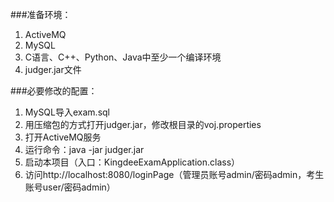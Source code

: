 ###准备环境：
1. ActiveMQ
2. MySQL
3. C语言、C++、Python、Java中至少一个编译环境
4. judger.jar文件

###必要修改的配置：
1. MySQL导入exam.sql
2. 用压缩包的方式打开judger.jar，修改根目录的voj.properties
3. 打开ActiveMQ服务
4. 运行命令：java -jar judger.jar
5. 启动本项目（入口：KingdeeExamApplication.class）
6. 访问http://localhost:8080/loginPage（管理员账号admin/密码admin，考生账号user/密码admin）